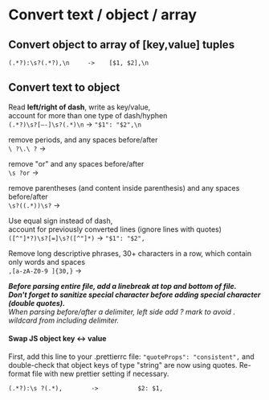 # Convert text / object / array

## Convert object to array of \[key,value\] tuples

```text
(.*?):\s?(.*?),\n     ->    [$1, $2],\n
```

## Convert text to object

Read **left/right of dash**, write as key/value,  
account for more than one type of dash/hyphen  
`(.*?)\s?[–-]\s?(.*)\n` -&gt; `"$1": "$2",\n` 

remove periods, and any spaces before/after  
`\ ?\.\ ?` -&gt; 

remove "or" and any spaces before/after  
`\s ?or` -&gt;

remove parentheses \(and content inside parenthesis\) and any spaces before/after  
`\s?((.*))\s?` -&gt; 

Use equal sign instead of dash,   
account for previously converted lines \(ignore lines with quotes\)  
`([^"]*?)\s?[=]\s?([^"]*)` -&gt; `"$1": "$2",`  

Remove long descriptive phrases, 30+ characters in a row, which contain only words and spaces  
`,[a-zA-Z0-9 ]{30,}`  -&gt;

_**Before parsing entire file, add a linebreak at top and bottom of file.**_  
_**Don't forget to sanitize special character before adding special character \(double quotes\).**  
When parsing before/after a delimiter, left side add ? mark to avoid . wildcard from including delimiter._

#### Swap JS object key &lt;-&gt; value

First, add this line to your .prettierrc file: `"quoteProps": "consistent",` and double-check that object keys of type "string" are now using quotes. Re-format file with new prettier setting if necessary. 

```text
(.*?):\s ?(.*),        ->        	$2: $1,
```

